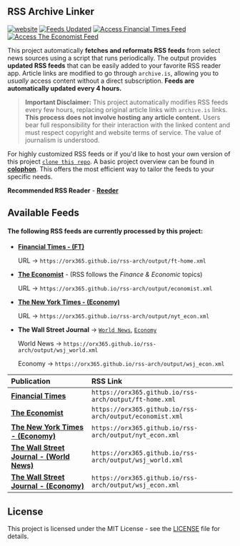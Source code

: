 ## RSS Archive Linker

[![website](https://img.shields.io/badge/Github_Page-grey)](https://orx365.github.io/rss-arch/)
[![Feeds Updated](https://img.shields.io/github/last-commit/orx365/rss-arch.svg?label=Feeds%20Updated)](#available-feeds)
[![Access Financial Times Feed](https://img.shields.io/badge/Financial%20Times-Access%20RSS-blue)](output/ft-home.xml)
[![Access The Economist Feed](https://img.shields.io/badge/The%20Economist-Access%20RSS-blue)](output/economist.xml)

This project automatically **fetches and reformats RSS feeds** from select news sources using a script that runs periodically. The output provides **updated RSS feeds** that can be easily added to your favorite RSS reader app. Article links are modified to go through `archive.is`, allowing you to *usually* access content without a direct subscription. **Feeds are automatically updated every 4 hours.**

> **Important Disclaimer:** This project automatically modifies RSS feeds every few hours, replacing original article links with `archive.is` links. **This process does not involve hosting any article content.** Users bear full responsibility for their interaction with the linked content and must respect copyright and website terms of service. The value of journalism is understood.

For highly customized RSS feeds or if you'd like to host your own version of this project [`clone this repo`](colophon.md). A basic project overview can be found in **[colophon](colophon.md)**. This offers the most efficient way to tailor the feeds to your specific needs.

**Recommended RSS Reader** - [**Reeder**](https://reeder.app)

## Available Feeds

#### The following RSS feeds are currently processed by this project:

-   **[Financial Times - (FT)](./output/ft-home.xml)**

    URL → `https://orx365.github.io/rss-arch/output/ft-home.xml`

-   **[The Economist](./output/economist.xml)** - (RSS follows the *Finance & Economic* topics)

    URL → `https://orx365.github.io/rss-arch/output/economist.xml`

-   **[The New York Times - (Economy)](https://orx365.github.io/rss-arch/output/nyt_econ.xml)**

    URL → `https://orx365.github.io/rss-arch/output/nyt_econ.xml`

-   **The Wall Street Journal** → [`World News`](./output/wsj_world.xml), [`Economy`](./output/wsj_econ.xml)

    World News → `https://orx365.github.io/rss-arch/output/wsj_world.xml`

    Economy → `https://orx365.github.io/rss-arch/output/wsj_econ.xml`


| Publication | RSS Link |
| :--- | :--- |
| **[Financial Times](https://orx365.github.io/rss-arch/output/ft-home.xml)** | `https://orx365.github.io/rss-arch/output/ft-home.xml` |
| **[The Economist](https://orx365.github.io/rss-arch/output/economist.xml)** | `https://orx365.github.io/rss-arch/output/economist.xml` |
| **[The New York Times - (Economy)](https://orx365.github.io/rss-arch/output/nyt_econ.xml)** | `https://orx365.github.io/rss-arch/output/nyt_econ.xml` |
| **[The Wall Street Journal - (World News)](https://orx365.github.io/rss-arch/output/wsj_world.xml)** | `https://orx365.github.io/rss-arch/output/wsj_world.xml` |
| **[The Wall Street Journal - (Economy)](https://orx365.github.io/rss-arch/output/wsj_econ.xml)** | `https://orx365.github.io/rss-arch/output/wsj_econ.xml` |

## License

This project is licensed under the MIT License - see the [LICENSE](LICENSE) file for details.
